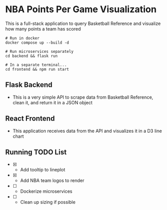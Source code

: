 # NBA Points Per Game Visualization
This is a full-stack application to query Basketball Reference and visualize how many points a team has scored

```
# Run in docker
docker compose up --build -d

# Run microservices separately
cd backend && flask run

# In a separate terminal...
cd frontend && npm run start
```

## Flask Backend
* This is a very simple API to scrape data from Basketball Reference, clean it, and return it in a JSON object

## React Frontend
* This application receives data from the API and visualizes it in a D3 line chart

## Running TODO List
- [x] - Add tooltip to lineplot
- [x] - Add NBA team logos to render
- [ ] - Dockerize microservices
- [ ] - Clean up sizing if possible
